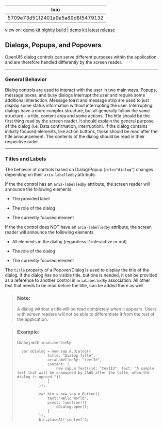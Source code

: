 <!-- loio5709e73d51f2401a9a5a89d8f5479132 -->

| loio |
| -----|
| 5709e73d51f2401a9a5a89d8f5479132 |

<div id="loio">

view on: [demo kit nightly build](https://openui5nightly.hana.ondemand.com/#/topic/5709e73d51f2401a9a5a89d8f5479132) | [demo kit latest release](https://openui5.hana.ondemand.com/#/topic/5709e73d51f2401a9a5a89d8f5479132)</div>

## Dialogs, Popups, and Popovers

OpenUI5 dialog controls can serve different purposes within the application and are therefore handled differently by the screen reader.

***

### General Behavior

Dialog controls are used to interact with the user in two main ways. Popups, message boxes, and busy dialogs interrupt the user and require some additional interaction. Message toast and message strip are used to just display some status information without interrupting the user. Interrupting dialogs have a more complex structure, but all generally follow the same structure - a title, content area and some actions. The title should be the first thing read by the screen reader. It should explain the general purpose of the dialog \(i.e. Data confirmation, Interruption\). If the dialog contains initially focused elements, like action buttons, those should be read after the title announcement. The contents of the dialog should be read in their respective order.

***

### Titles and Labels

The behavior of controls based on Dialog/Popup \(`role="dialog"`\) changes depending on their `aria-labelledby` attribute.

If the the control has an `aria-labelledby` attribute, the screen reader will announce the following elements:

-   The provided label

-   The role of the dialog

-   The currently focused element


If the the control does NOT have an `aria-labelledby` attribute, the screen reader will announce the following elements:

-   All elements in the dialog \(regardless if interactive or not\)

-   The role of the dialog

-   The currently focused element


The `title` property of a Popover/Dialog is used to display the title of the dialog. If the dialog has no visible title, but one is needed, it can be provided as a reference to another control in `ariaLabelledBy` association. All other text that needs to be read before the title, can be added there as well.

> ### Note:  
> A dialog without a title will be read completely when it appears. Users with screen readers will not be able to differentiate it from the rest of the application.

> ### Example:  
> Dialog with `ariaLabelledBy` 
> 
> ```
> 	var oDialog = new sap.m.Dialog({
> 				title: "Dialog Title",
> 				ariaLabelledBy: "textId",
> 				content: [
> 					new sap.m.Text({id: "textId", text: "A sample text that will be annoucned by JAWS after the title, when the dialog is opened."})
> 				]
> 			});
> 			
> 			var btn = new sap.m.Button({
> 				text:'Hello World',
> 				press: function(){
> 					oDialog.open();
> 				}
> 			});
> 			btn.placeAt('content');
> ```

